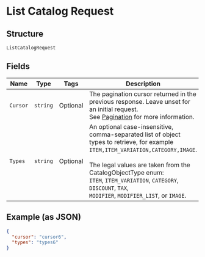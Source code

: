 
# List Catalog Request

## Structure

`ListCatalogRequest`

## Fields

| Name | Type | Tags | Description |
|  --- | --- | --- | --- |
| `Cursor` | `string` | Optional | The pagination cursor returned in the previous response. Leave unset for an initial request.<br>See [Pagination](https://developer.squareup.com/docs/basics/api101/pagination) for more information. |
| `Types` | `string` | Optional | An optional case-insensitive, comma-separated list of object types to retrieve, for example<br>`ITEM,ITEM_VARIATION,CATEGORY,IMAGE`.<br><br>The legal values are taken from the CatalogObjectType enum:<br>`ITEM`, `ITEM_VARIATION`, `CATEGORY`, `DISCOUNT`, `TAX`,<br>`MODIFIER`, `MODIFIER_LIST`, or `IMAGE`. |

## Example (as JSON)

```json
{
  "cursor": "cursor6",
  "types": "types6"
}
```


